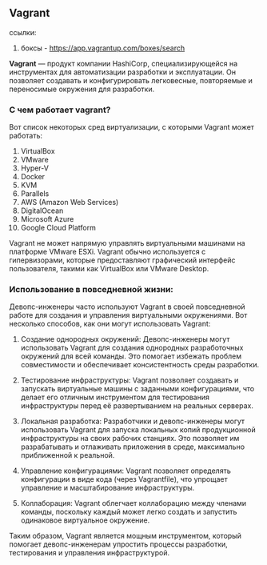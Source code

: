Vagrant
-------

ссылки: 

1) боксы - https://app.vagrantup.com/boxes/search


**Vagrant** — продукт компании HashiCorp, 
специализирующейся на инструментах для автоматизации разработки и эксплуатации. 
Он позволяет создавать и конфигурировать легковесные, 
повторяемые и переносимые окружения для разработки.

### C чем работает vagrant?

Вот список некоторых сред виртуализации, с которыми Vagrant может работать:

1. VirtualBox
2. VMware
3. Hyper-V
4. Docker
5. KVM
6. Parallels
7. AWS (Amazon Web Services)
8. DigitalOcean
9. Microsoft Azure
10. Google Cloud Platform

Vagrant не может напрямую управлять виртуальными машинами на платформе VMware ESXi. 
Vagrant обычно используется с гипервизорами, которые предоставляют графический интерфейс пользователя,
такими как VirtualBox или VMware Desktop. 

### Использование в повседневной жизни:
Девопс-инженеры часто используют Vagrant в своей повседневной работе 
для создания и управления виртуальными окружениями. 
Вот несколько способов, как они могут использовать Vagrant:

1. Создание однородных окружений: 
Девопс-инженеры могут использовать Vagrant для создания однородных разработочных окружений 
для всей команды. Это помогает избежать проблем совместимости и 
обеспечивает консистентность среды разработки.

2. Тестирование инфраструктуры: 
Vagrant позволяет создавать и запускать виртуальные машины с заданными конфигурациями, 
что делает его отличным инструментом для тестирования инфраструктуры перед 
её развертыванием на реальных серверах.

3. Локальная разработка: Разработчики и девопс-инженеры могут использовать Vagrant
для запуска локальных копий продукционной инфраструктуры на своих рабочих станциях. 
Это позволяет им разрабатывать и отлаживать приложения в среде, 
максимально приближенной к реальной.

4. Управление конфигурациями: Vagrant позволяет определять 
конфигурации в виде кода (через Vagrantfile), что упрощает управление и масштабирование 
инфраструктуры.

5. Коллаборация: Vagrant облегчает коллаборацию между членами команды, 
поскольку каждый может легко создать и запустить одинаковое виртуальное окружение.

Таким образом, Vagrant является мощным инструментом, который помогает девопс-инженерам упростить процессы разработки, тестирования и управления инфраструктурой.